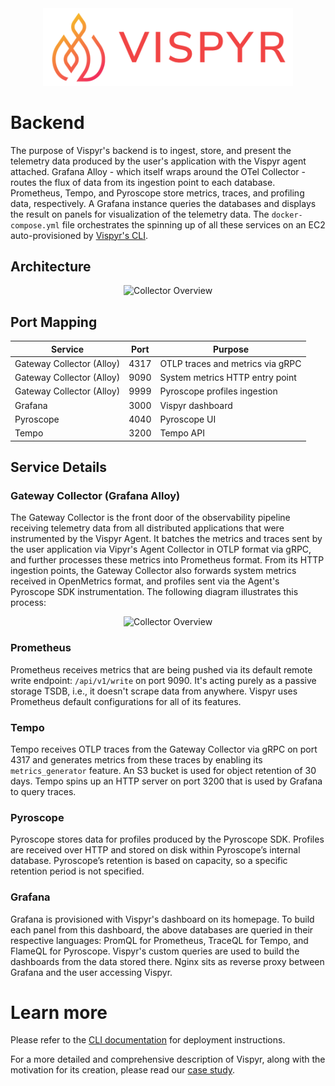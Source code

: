 <div align="center">
  <a href="https://vispyr.com">
    <img src="https://raw.githubusercontent.com/vispyr/.github/main/profile/assets/vispyr-banner.png" alt="Vispyr Banner" width="400">
  </a>
</div>

# Backend

The purpose of Vispyr's backend is to ingest, store, and present the telemetry data produced by the user's application with the Vispyr agent attached. Grafana Alloy - which itself wraps around the OTel Collector - routes the flux of data from its ingestion point to each database. Prometheus, Tempo, and Pyroscope store metrics, traces, and profiling data, respectively. A Grafana instance queries the databases and displays the result on panels for visualization of the telemetry data. The `docker-compose.yml` file orchestrates the spinning up of all these services on an EC2 auto-provisioned by [Vispyr's CLI](https://github.com/Vispyr/vispyr-cli "Go to CLI page").

## Architecture

<div align="center">
  <img src="https://raw.githubusercontent.com/vispyr/.github/main/profile/assets/backend_architecture3.svg" alt="Collector Overview" width="600">
</div>


## Port Mapping

| Service | Port | Purpose |
|---------|------|--------|
| Gateway Collector (Alloy) | 4317 | OTLP traces and metrics via gRPC |
| Gateway Collector (Alloy) | 9090 | System metrics HTTP entry point |
| Gateway Collector (Alloy) | 9999 | Pyroscope profiles ingestion |
| Grafana | 3000 | Vispyr dashboard |
| Pyroscope | 4040 | Pyroscope UI |
| Tempo | 3200 | Tempo API |

## Service Details

### Gateway Collector (Grafana Alloy)

The Gateway Collector is the front door of the observability pipeline receiving telemetry data from all distributed applications that were instrumented by the Vispyr Agent. It batches the metrics and traces sent by the user application via Vipyr's Agent Collector in OTLP format via gRPC, and further processes these metrics into Prometheus format. From its HTTP ingestion points, the Gateway Collector also forwards system metrics received in OpenMetrics format, and profiles sent via the Agent's Pyroscope SDK instrumentation. The following diagram illustrates this process:

<div align="center">
  <img src="https://raw.githubusercontent.com/vispyr/.github/main/profile/assets/gateway_collector4.svg" alt="Collector Overview" width="600">
</div>

### Prometheus

Prometheus receives metrics that are being pushed via its default remote write endpoint: `/api/v1/write` on port 9090. It's acting purely as a passive storage TSDB, i.e., it doesn't scrape data from anywhere. Vispyr uses Prometheus default configurations for all of its features. 

### Tempo

Tempo receives OTLP traces from the Gateway Collector via gRPC on port 4317 and generates metrics from these traces by enabling its `metrics_generator` feature. An S3 bucket is used for object retention of 30 days. Tempo spins up an HTTP server on port 3200 that is used by Grafana to query traces.

### Pyroscope

Pyroscope stores data for profiles produced by the Pyroscope SDK. Profiles are received over HTTP and stored on disk within Pyroscope’s internal database. Pyroscope’s retention is based on capacity, so a specific retention period is not specified.

### Grafana

Grafana is provisioned with Vispyr's dashboard on its homepage. To build each panel from this dashboard, the above databases are queried in their respective languages: PromQL for Prometheus, TraceQL for Tempo, and FlameQL for Pyroscope. Vispyr's custom queries are used to build the dashboards from the data stored there. Nginx sits as reverse proxy between Grafana and the user accessing Vispyr.

# Learn more

Please refer to the [CLI documentation](https://github.com/Vispyr/vispyr-cli "Go to CLI page") for deployment instructions.

For a more detailed and comprehensive description of Vispyr, along with the motivation for its creation, please read our [case study](https://vispyr.com "Go to Case Study").
